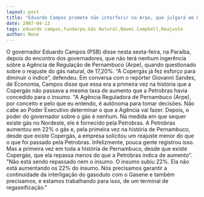 ```yaml
---
layout: post
title: "Eduardo Campos promete não interferir na Arpe, que julgará em breve reajuste do gás natural"
date: 2007-04-13
tags: eduardo campos,fundarpe,Gás Natural,Naomi Campbell,Reajuste
author: None
---
```

O governador Eduardo Campos (PSB) disse nesta sexta-feira, na Paraíba, depois do encontro dos governadores, que não terá nenhum ingerência sobre a Agência de Regulação de Pernambuco (Arpe), quando questionado sobre o reajuste do gás natural, de 17,20%.
“A Copergás já fez esforço para diminuir o índice”, defendeu.
Em conversa com o repórter Giovanni Sandes, de Economia, Campos disse que essa era a primeira vez na história que a Copergás não passava a mesma taxa de aumento que a Petrobras havia concedido para o insumo.
\"A Agência Reguladora de Pernambuco (Arpe), por conceito e pelo que eu entendo, é autônoma para tomar decisões. Não cabe ao Poder Executivo determinar o que a Agência vai fazer. Depois, o poder do governador sobre o gás é nenhum. Na medida em que sequer existe gás no Nordeste, ele é fornecido pela Petrobras. A Petrobras aumentou em 22% o gás e, pela primeira vez na história de Pernambuco, desde que existe Copergás, a empresa solicitou um reajuste menor do que o que foi passado pela Petrobras. Infelizmente, pouca gente registrou isso. Mas a primeira vez em toda a história de Pernambuco, desde que existe Copergás, que ela repassa menos do que a Petrobras indica de aumento\".
\"Não está sendo repassado nem o insumo. O insumo subiu 22%. Ela não está aumentando os 22% do insumo. Nós precisamos garantir a continuidade da interligação do gasoduto com o Gasene e também precisamos, e estamos trabalhando para isso, de um terminal de regaseificação.\"
&nbsp; 